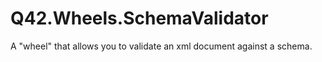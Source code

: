 Q42.Wheels.SchemaValidator
==========================

A "wheel" that allows you to validate an xml document against a schema.

